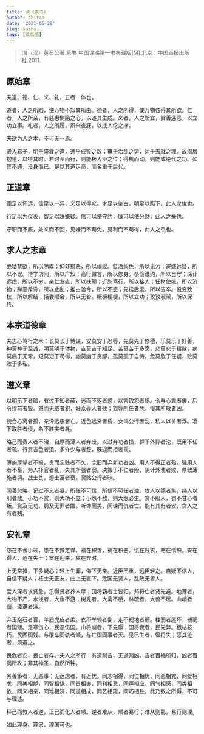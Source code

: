 ```yaml
---
title: 读《素书》
author: shitao
date: '2021-05-28'
slug: sushu
tags: [读后感]
---
```


> [1]（汉）黄石公著.素书 中国谋略第一书典藏版[M].北京：中国画报出版社.2011.

## 原始章

夫道、德、仁、义、礼，五者一体也。

道者，人之所蹈，使万物不知其所由。德者，人之所得，使万物各得其所欲。仁者，人之所亲，有慈惠恻隐之心，以遂其生成。义者，人之所宜，赏善惩恶，以立功立事。礼者，人之所履，夙兴夜寐，以成人伦之序。

夫欲为人之本，不可无一焉。

贤人君子，明于盛衰之道，通乎成败之数；审乎治乱之势，达乎去就之理。故潜居抱道，以待其时。若时至而行，则能极人臣之位；得机而动，则能成绝代之功。如其不遇，没身而已。是以其道足高，而名重于后代。

## 正道章

德足以怀远，信足以一异，义足以得众。才足以鉴古，明足以照下，此人之俊也。

行足以为仪表，智足以决嫌疑。信可以使守约，廉可以使分财，此人之豪也。

守职而不废，处义而不回，见嫌而不苟免，见利而不苟得，此人之杰也。

## 求人之志章

绝嗜禁欲，所以除累；抑非损恶，所以禳过。贬酒阙色，所以无污；避嫌远疑，所以不误。博学切问，所以广知；高行微言，所以修身。恭俭谦约，所以自守；深计远虑，所以不穷。亲仁友直，所以扶颠；近恕笃行，所以接人；任材使能，所以济物；殚恶斥谗，所以止乱；推古验今，所以不惑；先揆后度，所以应卒。设变致权，所以解结；括囊顺会，所以无咎。橛橛梗梗，所以立功；孜孜淑淑，所以保终。

## 本宗道德章

夫志心笃行之术：长莫长于博谋，安莫安于忍辱，先莫先于修德，乐莫乐于好善，神莫神于至诚，明莫明于体物，吉莫吉于知足。苦莫苦于多愿，悲莫悲于精散，病莫病于无常，短莫短于苟得，幽莫幽于贪鄙，孤莫孤于自恃，危莫危于任疑，败莫败于多私。

## 遵义章

以明示下者暗，有过不知者蔽，迷而不返者惑，以言取怨者祸。令与心乖者废，后令缪前者毁。怒而无威者犯，好众辱人者殃；戮辱所任者危，慢其所敬者凶。

貌合心离者孤，亲谗远忠者亡。近色远贤者昏，女谒公行者乱，私人以关者浮。凌下取胜者侵，名不胜实者耗。

略己而责人者不治，自厚而薄人者弃废。以过弃功者损，群下外异者沦，既用不任者疏。行赏吝色者沮，多许少与者怨，既迎而拒者乖。

薄施厚望者不报，贵而忘贱者不久，念旧而弃新功者凶。用人不得正者殆，强用人者不畜，为人择官者乱，失其所强者弱。决策于不仁者险，阴计外泄者败，厚敛薄施者凋。战士贫，游士富者衰。货赂公行者昧。

闻善忽略，记过不忘者暴。所任不可信，所信不可任者浊。牧人以德者集，绳人以刑者散。小功不赏，则大功不立；小怨不赦，则大怨必生。赏不服人，罚不甘心者叛。赏及无功，罚及无罪者酷。听谗而美，闻谏而仇者亡。能有其有者安，贪人之有者残。

## 安礼章

怨在不舍小过，患在不豫定谋。福在积善，祸在积恶。饥在贱农，寒在惰织。安在得人，危在失士；富在迎来，贫在弃时。

上无常操，下多疑心；轻上生罪，侮下无亲。近臣不重，远臣轻之。自疑不信人，自信不疑人；枉士无正友，曲上无直下。危国无贤人，乱政无善人。

爱人深者求贤急，乐得贤者养人厚；国将霸者士皆归，邦将亡者贤先避。地薄者，大物不产，水浅者，大鱼不游；树秃者，大禽不栖，林疏者，大兽不居。山峭者崩，泽满者溢。

弃玉抱石者盲，羊质虎皮者柔。衣不举领者倒，走不视地者颠。柱弱者屋坏，辅弱者国倾。足寒伤心，民怨伤国。山将崩者，下先隳；国将衰者，民先弊。根枯枝朽，民困国残。与覆车同轨者倾，与亡国同事者灭。见已生者，慎将失；恶其迹者，须避之。

畏危者安，畏亡者存。夫人之所行：有道则吉，无道则凶。吉者百福所归，凶者百祸所攻；非其神圣，自然所钟。

务善策者，无恶事；无远虑者，有近忧。同志相得，同仁相忧，同恶相党，同爱相求，同美相妒，同智相谋，同贵相害，同利相忌，同声相应，同气相感，同类相依，同义相亲，同难相济，同道相成，同艺相窥，同巧相胜，此乃数之所得，不可与理违。

释己而教人者逆，正己而化人者顺。逆者难从，顺者易行；难从则乱，易行则理。

如此理身、理家、理国可也。
